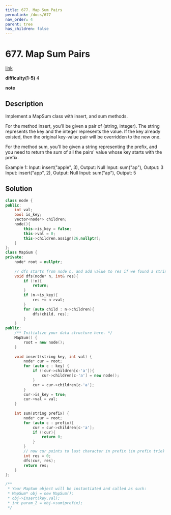 ```yaml
---
title: 677. Map Sum Pairs
permalink: /docs/677
nav_order: 4
parent: tree
has_children: false
---
```

# 677. Map Sum Pairs
[link](https://leetcode.com/problems/map-sum-pairs/)

**difficulty(1-5)**
4

**note**

## Description
Implement a MapSum class with insert, and sum methods.

For the method insert, you'll be given a pair of (string, integer). The string represents the key and the integer represents the value. If the key already existed, then the original key-value pair will be overridden to the new one.

For the method sum, you'll be given a string representing the prefix, and you need to return the sum of all the pairs' value whose key starts with the prefix.

Example 1:
Input: insert("apple", 3), Output: Null
Input: sum("ap"), Output: 3
Input: insert("app", 2), Output: Null
Input: sum("ap"), Output: 5

## Solution
```c++
class node {
public:
    int val;
    bool is_key;
    vector<node*> children;
    node(){
        this->is_key = false;
        this->val = 0;
        this->children.assign(26,nullptr);
    }
};
class MapSum {
private:
    node* root = nullptr;
    
    // dfs starts from node n, and add value to res if we found a string.
    void dfs(node* n, int& res){
        if (!n){
            return;
        }
        if (n->is_key){
            res += n->val;
        }
        for (auto child : n->children){
            dfs(child, res);
        }
    }
public:
    /** Initialize your data structure here. */
    MapSum() {
        root = new node();
    }
    
    void insert(string key, int val) {
        node* cur = root;
        for (auto c : key) {
            if (!cur->children[c-'a']){
                cur->children[c-'a'] = new node();
            }
            cur = cur->children[c-'a'];
        }
        cur->is_key = true;
        cur->val = val;
    }
    
    int sum(string prefix) {
        node* cur = root;
        for (auto c : prefix){
            cur = cur->children[c-'a'];
            if (!cur){
                return 0;
            }
        }
        // now cur points to last character in prefix (in prefix trie)
        int res = 0;
        dfs(cur, res);
        return res;
    }
};

/**
 * Your MapSum object will be instantiated and called as such:
 * MapSum* obj = new MapSum();
 * obj->insert(key,val);
 * int param_2 = obj->sum(prefix);
 */
```